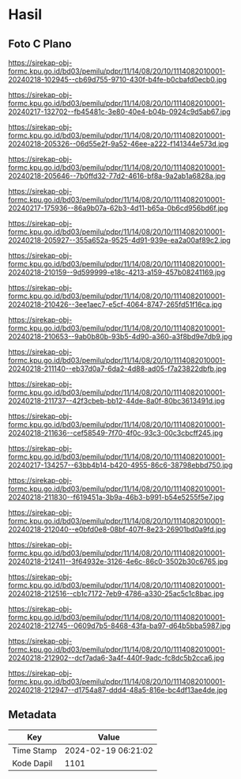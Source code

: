 # Hasil

## Foto C Plano

https://sirekap-obj-formc.kpu.go.id/bd03/pemilu/pdpr/11/14/08/20/10/1114082010001-20240218-102945--cb69d755-9710-430f-b4fe-b0cbafd0ecb0.jpg

https://sirekap-obj-formc.kpu.go.id/bd03/pemilu/pdpr/11/14/08/20/10/1114082010001-20240217-132702--fb45481c-3e80-40e4-b04b-0924c9d5ab67.jpg

https://sirekap-obj-formc.kpu.go.id/bd03/pemilu/pdpr/11/14/08/20/10/1114082010001-20240218-205326--06d55e2f-9a52-46ee-a222-f141344e573d.jpg

https://sirekap-obj-formc.kpu.go.id/bd03/pemilu/pdpr/11/14/08/20/10/1114082010001-20240218-205646--7b0ffd32-77d2-4616-bf8a-9a2ab1a6828a.jpg

https://sirekap-obj-formc.kpu.go.id/bd03/pemilu/pdpr/11/14/08/20/10/1114082010001-20240217-175936--86a9b07a-62b3-4d11-b65a-0b6cd956bd6f.jpg

https://sirekap-obj-formc.kpu.go.id/bd03/pemilu/pdpr/11/14/08/20/10/1114082010001-20240218-205927--355a652a-9525-4d91-939e-ea2a00af89c2.jpg

https://sirekap-obj-formc.kpu.go.id/bd03/pemilu/pdpr/11/14/08/20/10/1114082010001-20240218-210159--9d599999-e18c-4213-a159-457b08241169.jpg

https://sirekap-obj-formc.kpu.go.id/bd03/pemilu/pdpr/11/14/08/20/10/1114082010001-20240218-210426--3ee1aec7-e5cf-4064-8747-265fd51f16ca.jpg

https://sirekap-obj-formc.kpu.go.id/bd03/pemilu/pdpr/11/14/08/20/10/1114082010001-20240218-210653--9ab0b80b-93b5-4d90-a360-a3f8bd9e7db9.jpg

https://sirekap-obj-formc.kpu.go.id/bd03/pemilu/pdpr/11/14/08/20/10/1114082010001-20240218-211140--eb37d0a7-6da2-4d88-ad05-f7a23822dbfb.jpg

https://sirekap-obj-formc.kpu.go.id/bd03/pemilu/pdpr/11/14/08/20/10/1114082010001-20240218-211737--42f3cbeb-bb12-44de-8a0f-80bc3613491d.jpg

https://sirekap-obj-formc.kpu.go.id/bd03/pemilu/pdpr/11/14/08/20/10/1114082010001-20240218-211636--cef58549-7f70-4f0c-93c3-00c3cbcff245.jpg

https://sirekap-obj-formc.kpu.go.id/bd03/pemilu/pdpr/11/14/08/20/10/1114082010001-20240217-134257--63bb4b14-b420-4955-86c6-38798ebbd750.jpg

https://sirekap-obj-formc.kpu.go.id/bd03/pemilu/pdpr/11/14/08/20/10/1114082010001-20240218-211830--f619451a-3b9a-46b3-b991-b54e5255f5e7.jpg

https://sirekap-obj-formc.kpu.go.id/bd03/pemilu/pdpr/11/14/08/20/10/1114082010001-20240218-212040--e0bfd0e8-08bf-407f-8e23-26901bd0a9fd.jpg

https://sirekap-obj-formc.kpu.go.id/bd03/pemilu/pdpr/11/14/08/20/10/1114082010001-20240218-212411--3f64932e-3126-4e6c-86c0-3502b30c6765.jpg

https://sirekap-obj-formc.kpu.go.id/bd03/pemilu/pdpr/11/14/08/20/10/1114082010001-20240218-212516--cb1c7172-7eb9-4786-a330-25ac5c1c8bac.jpg

https://sirekap-obj-formc.kpu.go.id/bd03/pemilu/pdpr/11/14/08/20/10/1114082010001-20240218-212745--0609d7b5-8468-43fa-ba97-d64b5bba5987.jpg

https://sirekap-obj-formc.kpu.go.id/bd03/pemilu/pdpr/11/14/08/20/10/1114082010001-20240218-212902--dcf7ada6-3a4f-440f-9adc-fc8dc5b2cca6.jpg

https://sirekap-obj-formc.kpu.go.id/bd03/pemilu/pdpr/11/14/08/20/10/1114082010001-20240218-212947--d1754a87-ddd4-48a5-816e-bc4df13ae4de.jpg


## Metadata

| Key        | Value               |
| ---------- | ------------------- |
| Time Stamp | 2024-02-19 06:21:02 |
| Kode Dapil | 1101                |



